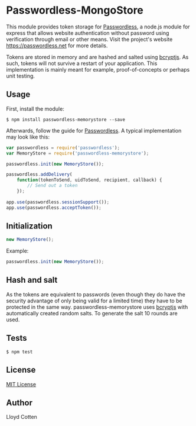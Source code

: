 # Passwordless-MongoStore

This module provides token storage for [Passwordless](https://github.com/florianheinemann/passwordless), a node.js module for express that allows website authentication without password using verification through email or other means. Visit the project's website https://passwordless.net for more details.

Tokens are stored in memory and are hashed and salted using [bcryptjs](https://github.com/dcodeIO/bcrypt.js).  As such, tokens will not survive a restart of your application.  This implementation is mainly meant for example, proof-of-concepts or perhaps unit testing.

## Usage

First, install the module:

`$ npm install passwordless-memorystore --save`

Afterwards, follow the guide for [Passwordless](https://github.com/florianheinemann/passwordless). A typical implementation may look like this:

```javascript
var passwordless = require('passwordless');
var MemoryStore = require('passwordless-memorystore');

passwordless.init(new MemoryStore());

passwordless.addDelivery(
    function(tokenToSend, uidToSend, recipient, callback) {
        // Send out a token
    });
    
app.use(passwordless.sessionSupport());
app.use(passwordless.acceptToken());
```

## Initialization

```javascript
new MemoryStore();
```

Example:
```javascript
passwordless.init(new MemoryStore());
```

## Hash and salt
As the tokens are equivalent to passwords (even though they do have the security advantage of only being valid for a limited time) they have to be protected in the same way. passwordless-memorystore uses [bcryptjs](https://github.com/dcodeIO/bcrypt.js) with automatically created random salts. To generate the salt 10 rounds are used.

## Tests

`$ npm test`

## License

[MIT License](http://opensource.org/licenses/MIT)

## Author
Lloyd Cotten